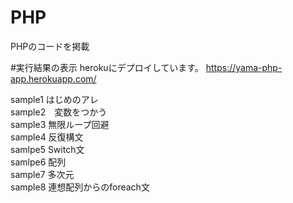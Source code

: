 # PHP
PHPのコードを掲載

#実行結果の表示
herokuにデプロイしています。
https://yama-php-app.herokuapp.com/

sample1 はじめのアレ  
sample2　変数をつかう  
sample3 無限ループ回避  
sample4 反復構文  
samlpe5 Switch文  
samlpe6 配列  
sample7 多次元  
sample8 連想配列からのforeach文  

